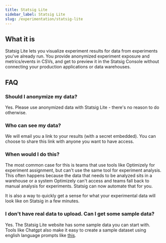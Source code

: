 ```yaml
---
title: Statsig Lite
sidebar_label: Statsig Lite
slug: /experimentation/statsig-lite
---
```


## What it is
Statsig Lite lets you visualize experiment results for data from experiments you've already run. You provide anonymized experiment exposure and metrics/events in CSVs, and get to preview it in the Statsig Console without connecting your production applications or data warehouses.

## FAQ

### Should I anonymize my data?
Yes. Please use anonymized data with Statsig Lite - there's no reason to do otherwise.

### Who can see my data?
We will email you a link to your results (with a secret embedded). You can choose to share this link with anyone you want to have access. 

### When would I do this?
The most common case for this is teams that use tools like Optimizely for experiment assignment, but can't use the same tool for experiment analysis. This often happens because the data that needs to be analyzed sits in a warehouse or a system Optimizely can't access and teams fall back to manual analysis for experiments. Statsig can now automate that for you. 

It is also a way to quickly get a sense for what your experimental data will look like on Statsig in a few minutes. 

### I don't have real data to upload. Can I get some sample data?
Yes. The Statsig Lite website has some sample data you can start with. Tools like Chatgpt also make it easy to create a sample dataset using english language prompts like [this](https://chatgpt.com/share/67bf3105-b984-800c-99b4-02935deb5f5b). 

